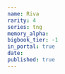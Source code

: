 ```yaml
---
name: Riva
rarity: 4
series: tng
memory_alpha:
bigbook_tier: -1
in_portal: true
date:
published: true
---
```



